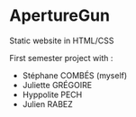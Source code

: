 # ApertureGun
Static website in HTML/CSS

First semester project with :

- Stéphane COMBÉS (myself)
- Juliette GRÉGOIRE
- Hyppolite PECH
- Julien RABEZ
